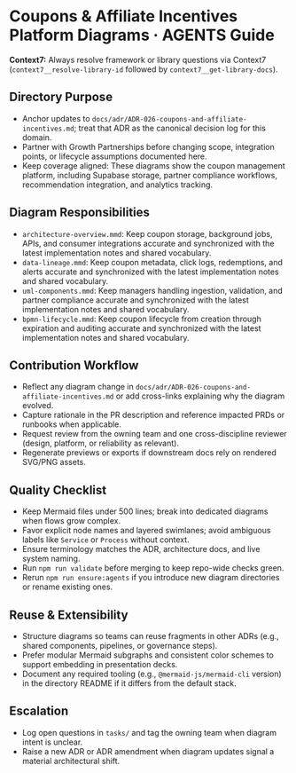 # Coupons & Affiliate Incentives Platform Diagrams · AGENTS Guide

**Context7:** Always resolve framework or library questions via Context7 (`context7__resolve-library-id` followed by `context7__get-library-docs`).
## Directory Purpose
- Anchor updates to `docs/adr/ADR-026-coupons-and-affiliate-incentives.md`; treat that ADR as the canonical decision log for this domain.
- Partner with Growth Partnerships before changing scope, integration points, or lifecycle assumptions documented here.
- Keep coverage aligned: These diagrams show the coupon management platform, including Supabase storage, partner compliance workflows, recommendation integration, and analytics tracking.

## Diagram Responsibilities
- `architecture-overview.mmd`: Keep coupon storage, background jobs, APIs, and consumer integrations accurate and synchronized with the latest implementation notes and shared vocabulary.
- `data-lineage.mmd`: Keep coupon metadata, click logs, redemptions, and alerts accurate and synchronized with the latest implementation notes and shared vocabulary.
- `uml-components.mmd`: Keep managers handling ingestion, validation, and partner compliance accurate and synchronized with the latest implementation notes and shared vocabulary.
- `bpmn-lifecycle.mmd`: Keep coupon lifecycle from creation through expiration and auditing accurate and synchronized with the latest implementation notes and shared vocabulary.

## Contribution Workflow
- Reflect any diagram change in `docs/adr/ADR-026-coupons-and-affiliate-incentives.md` or add cross-links explaining why the diagram evolved.
- Capture rationale in the PR description and reference impacted PRDs or runbooks when applicable.
- Request review from the owning team and one cross-discipline reviewer (design, platform, or reliability as relevant).
- Regenerate previews or exports if downstream docs rely on rendered SVG/PNG assets.

## Quality Checklist
- Keep Mermaid files under 500 lines; break into dedicated diagrams when flows grow complex.
- Favor explicit node names and layered swimlanes; avoid ambiguous labels like `Service` or `Process` without context.
- Ensure terminology matches the ADR, architecture docs, and live system naming.
- Run `npm run validate` before merging to keep repo-wide checks green.
- Rerun `npm run ensure:agents` if you introduce new diagram directories or rename existing ones.

## Reuse & Extensibility
- Structure diagrams so teams can reuse fragments in other ADRs (e.g., shared components, pipelines, or governance steps).
- Prefer modular Mermaid subgraphs and consistent color schemes to support embedding in presentation decks.
- Document any required tooling (e.g., `@mermaid-js/mermaid-cli` version) in the directory README if it differs from the default stack.

## Escalation
- Log open questions in `tasks/` and tag the owning team when diagram intent is unclear.
- Raise a new ADR or ADR amendment when diagram updates signal a material architectural shift.
